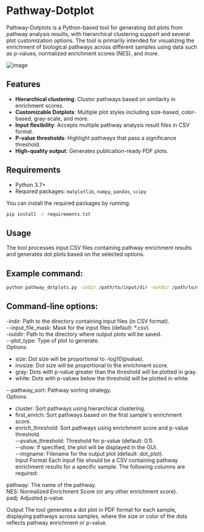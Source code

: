 # Pathway-Dotplot

Pathway-Dotplots is a Python-based tool for generating dot plots from pathway analysis results, with hierarchical clustering support and several plot customization options. The tool is primarily intended for visualizing the enrichment of biological pathways across different samples using data such as p-values, normalized enrichment scores (NES), and more.

![image](https://github.com/user-attachments/assets/b3fd7d81-0c3d-4013-88cc-110b52fa785e)


## Features

- **Hierarchical clustering**: Cluster pathways based on similarity in enrichment scores.
- **Customizable Dotplots**: Multiple plot styles including size-based, color-based, gray-scale, and more.
- **Input flexibility**: Accepts multiple pathway analysis result files in CSV format.
- **P-value thresholds**: Highlight pathways that pass a significance threshold.
- **High-quality output**: Generates publication-ready PDF plots.

## Requirements

- Python 3.7+
- Required packages: `matplotlib`, `numpy`, `pandas`, `scipy`

You can install the required packages by running:
```bash
pip install -r requirements.txt
```

## Usage
  The tool processes input CSV files containing pathway enrichment results and generates dot plots based on the selected options.

## Example command:
```bash
python pathway_dotplots.py -indir /path/to/input/dir -outdir /path/to/output/dir --plot_type size --pvalue_threshold 0.05 --show  
```
## Command-line options:
-indir: Path to the directory containing input files (in CSV format). <br>
--input_file_mask: Mask for the input files (default: *.csv). <br>
-outdir: Path to the directory where output plots will be saved. <br>
--plot_type: Type of plot to generate. <br>
Options: <br> 
  * size: Dot size will be proportional to -log10(pvalue).  
  * invsize: Dot size will be proportional to the enrichment score.  
  * gray: Dots with p-value greater than the threshold will be plotted in gray.  
  * white: Dots with p-values below the threshold will be plotted in white.

--pathway_sort: Pathway sorting strategy. <br>
Options: <br>
* cluster: Sort pathways using hierarchical clustering.  
* first_enrich: Sort pathways based on the first sample's enrichment score.  
* enrich_threshold: Sort pathways using enrichment score and p-value threshold.  
--pvalue_threshold: Threshold for p-value (default: 0.1). <br>
--show: If specified, the plot will be displayed in the GUI. <br>
--imgname: Filename for the output plot (default: dot_plot). <br>
Input Format
Each input file should be a CSV containing pathway enrichment results for a specific sample. The following columns are required: <br>

pathway: The name of the pathway. <br>
NES: Normalized Enrichment Score (or any other enrichment score).<br>
padj: Adjusted p-value.<br>

Output
The tool generates a dot plot in PDF format for each sample, displaying pathways across samples, where the size or color of the dots reflects pathway enrichment or p-value.<br>

